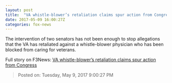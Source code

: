 ```yaml
---
layout: post
title:  "VA whistle-blower’s retaliation claims spur action from Congress"
date: 2017-05-09 16:00:27Z
categories: fox-news
---
```


The intervention of two senators has not been enough to stop allegations that the VA has retaliated against a whistle-blower physician who has been blocked from caring for veterans.


Full story on F3News: [VA whistle-blower’s retaliation claims spur action from Congress](http://www.f3nws.com/n/tNQcrB)

> Posted on: Tuesday, May 9, 2017 9:00:27 PM
